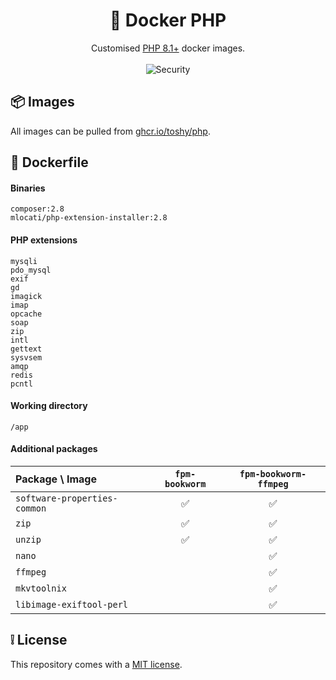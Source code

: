 <h1 align="center">🐋 Docker PHP </h1>

<div align="center">
    <div>Customised <a href="https://hub.docker.com/_/php">PHP 8.1+</a> docker images.</div>
    <br />
    <img src="https://img.shields.io/github/actions/workflow/status/toshy/docker-php/security.yml?branch=main&label=Security" alt="Security" />
</div>

## 📦 Images

All images can be pulled from [ghcr.io/toshy/php](https://ghcr.io/toshy/php).

## 🐳 Dockerfile

#### Binaries

```text
composer:2.8
mlocati/php-extension-installer:2.8
```

#### PHP extensions

```text
mysqli
pdo_mysql
exif
gd
imagick
imap
opcache
soap
zip
intl
gettext
sysvsem
amqp
redis
pcntl
```

#### Working directory

```text
/app
```

#### Additional packages

| Package \ Image              | `fpm-bookworm`  | `fpm-bookworm-ffmpeg` |
|:-----------------------------|:---------------:|:---------------------:|
| `software-properties-common` |        ✅        |           ✅           |
| `zip`                        |        ✅        |           ✅           |
| `unzip`                      |        ✅        |           ✅           |
| `nano`                       |                 |           ✅           |
| `ffmpeg`                     |                 |           ✅           |
| `mkvtoolnix`                 |                 |           ✅           |
| `libimage-exiftool-perl`     |                 |           ✅           |

## ❕ License

This repository comes with a [MIT license](./LICENSE).
